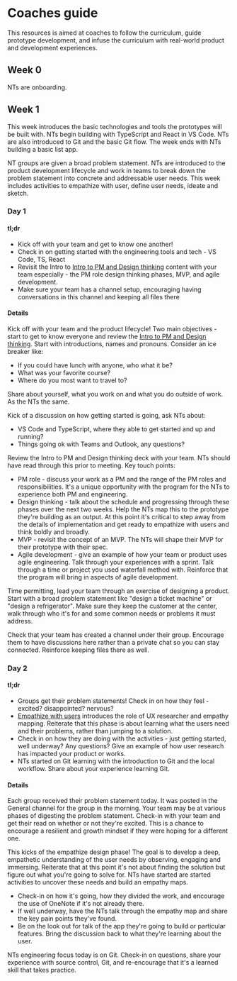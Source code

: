 # Coaches guide

This resources is aimed at coaches to follow the curriculum, guide prototype development, and infuse the curriculum with real-world product and development experiences.

## Week 0

NTs are onboarding.

## Week 1

This week introduces the basic technologies and tools the prototypes will be built with. NTs begin building with TypeScript and React in VS Code. NTs are also introduced to Git and the basic Git flow. The week ends with NTs building a basic list app.

NT groups are given a broad problem statement. NTs are introduced to the product development lifecycle and work in teams to break down the problem statement into concrete and addressable user needs. This week includes activities to empathize with user, define user needs, ideate and sketch.

### Day 1

#### tl;dr

* Kick off with your team and get to know one another!
* Check in on getting started with the engineering tools and tech - VS Code, TS, React
* Revisit the Intro to [Intro to PM and Design thinking](https://github.com/tnt-summer-academy/Curriculum/blob/master/Reference/Product%20decks/1.0%20-%20Intro%20to%20pm%20and%20design%20thinking.pdf) content with your team especially - the PM role design thinking phases, MVP, and agile development.
* Make sure your team has a channel setup, encouraging having conversations in this channel and keeping all files there

#### Details

Kick off with your team and the product lifecycle! Two main objectives - start to get to know everyone and review the [Intro to PM and Design thinking](https://github.com/tnt-summer-academy/Curriculum/blob/master/Reference/Product%20decks/1.0%20-%20Intro%20to%20pm%20and%20design%20thinking.pdf). Start with introductions, names and pronouns. Consider an ice breaker like:

* If you could have lunch with anyone, who what it be?
* What was your favorite course?
* Where do you most want to travel to?

Share about yourself, what you work on and what you do outside of work. As the NTs the same.

Kick of a discussion on how getting started is going, ask NTs about:

* VS Code and TypeScript, where they able to get started and up and running?
* Things going ok with Teams and Outlook, any questions?

Review the Intro to PM and Design thinking deck with your team. NTs should have read through this prior to meeting. Key touch points:

* PM role - discuss your work as a PM and the range of the PM roles and responsibilities. It's a unique opportunity with the program for the NTs to experience both PM and engineering.
* Design thinking - talk about the schedule and progressing through these phases over the next two weeks. Help the NTs map this to the prototype they're building as an output. At this point it's critical to step away from the details of implementation and get ready to empathize with users and think boldly and broadly.
* MVP - revisit the concept of an MVP. The NTs will shape their MVP for their prototype with their spec.
* Agile development - give an example of how your team or product uses agile engineering. Talk through your experiences with a sprint. Talk through a time or project you used waterfall method with. Reinforce that the program will bring in aspects of agile development.

Time permitting, lead your team through an exercise of designing a product. Start with a broad problem statement like "design a ticket machine" or "design a refrigerator". Make sure they keep the customer at the center, walk through who it's for and some common needs or problems it must address.

Check that your team has created a channel under their group. Encourage them to have discussions here rather than a private chat so you can stay connected. Reinforce keeping files there as well.

### Day 2

#### tl;dr

* Groups get their problem statements! Check in on how they feel - excited? disappointed? nervous?
* [Empathize with users]() introduces the role of UX researcher and empathy mapping. Reiterate that this phase is about learning what the users need and their problems, rather than jumping to a solution.
* Check in on how they are doing with the activities - just getting started, well underway? Any questions? Give an example of how user research has impacted your product or works.
* NTs started on Git learning with the introduction to Git and the local workflow. Share about your experience learning Git.

#### Details

Each group received their problem statement today. It was posted in the General channel for the group in the morning. Your team may be at various phases of digesting the problem statement. Check-in with your team and get their read on whether or not they're excited. This is a chance to encourage a resilient and growth mindset if they were hoping for a different one.

This kicks of the empathize design phase! The goal is to develop a deep, empathetic understanding of the user needs by observing, engaging and immersing. Reiterate that at this point it's not about finding the solution but figure out what you're going to solve for. NTs have started are started activities to uncover these needs and build an empathy maps.

* Check-in on how it's going, how they divided the work, and encourage the use of OneNote if it's not already there.
* If well underway, have the NTs talk through the empathy map and share the key pain points they've found.
* Be on the look out for talk of the app they're going to build or particular features. Bring the discussion back to what they're learning about the user.

NTs engineering focus today is on Git. Check-in on questions, share your experience with source control, Git, and re-encourage that it's a learned skill that takes practice.